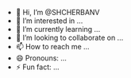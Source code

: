 - 👋 Hi, I’m @SHCHERBANV
- 👀 I’m interested in ...
- 🌱 I’m currently learning ...
- 💞️ I’m looking to collaborate on ...
- 📫 How to reach me ...
- 😄 Pronouns: ...
- ⚡ Fun fact: ...

<!---
SHCHERBANV/SHCHERBANV is a ✨ special ✨ repository because its `README.md` (this file) appears on your GitHub profile.
You can click the Preview link to take a look at your changes.
--->
